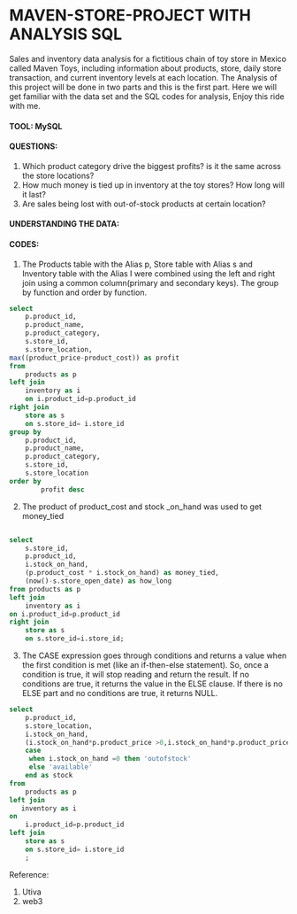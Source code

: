 # MAVEN-STORE-PROJECT WITH ANALYSIS SQL
Sales and inventory data analysis for a fictitious chain of toy store in Mexico called Maven Toys, including information about products, store, daily store transaction, and current inventory levels at each location. The Analysis of this project will be done in two parts and this is the first part. Here we will get familiar with the data set and the SQL codes for analysis, Enjoy this ride with me.

#### TOOL: MySQL 

#### QUESTIONS:
1. Which product category drive the biggest profits? is it the same across the store locations?
2. How much money is tied up in inventory at the toy stores? How long will it last?
 3. Are sales being lost with out-of-stock products at certain location?

#### UNDERSTANDING THE DATA:




#### CODES:
1. The Products table with the Alias p, Store table with Alias s and Inventory table with the Alias I were combined using the left and right join using a common column(primary and secondary keys).
The group by function and order by function.

```SQL
select
	p.product_id,
	p.product_name,
	p.product_category,
	s.store_id,
	s.store_location,
max((product_price-product_cost)) as profit
from
	products as p
left join
	inventory as i
	on i.product_id=p.product_id
right join
	store as s
	on s.store_id= i.store_id
group by
	p.product_id,
	p.product_name,
	p.product_category,
	s.store_id,
	s.store_location
order by
		profit desc
```



2. The product of product_cost and stock _on_hand was used to get money_tied 

``` SQL

select
	s.store_id,
	p.product_id,
	i.stock_on_hand,
	(p.product_cost * i.stock_on_hand) as money_tied,
	(now()-s.store_open_date) as how_long
from products as p 
left join
	inventory as i
on i.product_id=p.product_id
right join
	store as s
	on s.store_id=i.store_id;
```
3. The CASE expression goes through conditions and returns a value when the first condition is met (like an if-then-else statement). So, once a condition is true, it will stop reading and return the result. If no conditions are true, it returns the value in the ELSE clause.
If there is no ELSE part and no conditions are true, it returns NULL.
``` SQL
select
	p.product_id,
	s.store_location,
	i.stock_on_hand,
	(i.stock_on_hand*p.product_price >0,i.stock_on_hand*p.product_price =0) as profit,
	case
	 when i.stock_on_hand =0 then 'outofstock'
	 else 'available'
	end as stock
from
	products as p
left join 
   inventory as i
on 
	i.product_id=p.product_id
left join
	store as s
	on s.store_id= i.store_id
	;
```
Reference:
1. Utiva
2. web3
